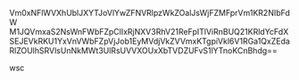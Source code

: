 Vm0xNFlWVXhUblJXYTJoVlYwZFNVRlpzWkZOalJsWjFZMFprVm1KR2NIbFdW
M1JQVmxaS2NsWnFWbFZpClIxRjNXV3RhV21ReFpITlViRnBUQ21KRldYcFdX
SEJEVkRKU1YxVnVWbFZpVjJob1EyMVdjVkZVVmxKTgpiVkl6V1RGa1QxZEda
RlZOUlhSRVlsUnNkMWt3UlRsUVVXOUxXbTVDZUFvS1lYTnoKCnBhdg==

wsc